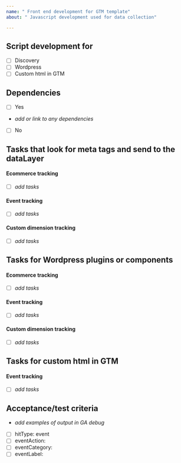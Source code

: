 ```yaml
---
name: " Front end development for GTM template"
about: " Javascript development used for data collection"

---
```


## Script development for
- [ ] Discovery
- [ ] Wordpress
- [ ] Custom html in GTM

## Dependencies
- [ ] Yes
- *add or link to any dependencies*
- [ ] No

## Tasks that look for meta tags and send to the dataLayer
#### Ecommerce tracking
- [ ] *add tasks*

#### Event tracking
- [ ] *add tasks*

#### Custom dimension tracking
- [ ] *add tasks*

## Tasks for Wordpress plugins or components
#### Ecommerce tracking
- [ ] *add tasks*

#### Event tracking
- [ ] *add tasks*

#### Custom dimension tracking
- [ ] *add tasks*

## Tasks for custom html in GTM
#### Event tracking
- [ ] *add tasks*

## Acceptance/test criteria
- *add examples of output in GA debug*
- [ ] hitType: event
- [ ] eventAction:
- [ ] eventCategory:
- [ ] eventLabel:
